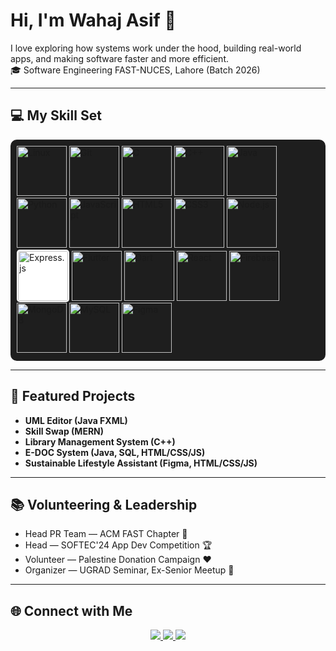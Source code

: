 <h1 align="left">Hi, I'm Wahaj Asif 👋</h1>

<p align="left">
I love exploring how systems work under the hood, building real-world apps, and making software faster and more efficient.<br>
🎓 Software Engineering FAST-NUCES, Lahore (Batch 2026)<br>
</p>

---

## 💻 My Skill Set

<p align="left" style="background-color: #1e1e1e; padding: 10px; border-radius: 10px;">
  <img src="https://cdn.jsdelivr.net/gh/devicons/devicon/icons/linux/linux-original.svg" width="80" alt="Linux"/>
  <img src="https://cdn.jsdelivr.net/gh/devicons/devicon/icons/git/git-original.svg" width="80" alt="Git"/>
  <img src="https://cdn.jsdelivr.net/gh/devicons/devicon/icons/c/c-original.svg" width="80" alt="C"/>
  <img src="https://cdn.jsdelivr.net/gh/devicons/devicon/icons/cplusplus/cplusplus-original.svg" width="80" alt="C++"/>
  <img src="https://cdn.jsdelivr.net/gh/devicons/devicon/icons/java/java-original.svg" width="80" alt="Java"/>
  <img src="https://cdn.jsdelivr.net/gh/devicons/devicon/icons/python/python-original.svg" width="80" alt="Python"/>
  <img src="https://cdn.jsdelivr.net/gh/devicons/devicon/icons/javascript/javascript-original.svg" width="80"= alt="JavaScript"/>
  <img src="https://cdn.jsdelivr.net/gh/devicons/devicon/icons/html5/html5-original.svg"width="80" alt="HTML5"/>
  <img src="https://cdn.jsdelivr.net/gh/devicons/devicon/icons/css3/css3-original.svg" width="80" alt="CSS3"/>
  <img src="https://cdn.jsdelivr.net/gh/devicons/devicon/icons/nodejs/nodejs-original.svg" width="80" alt="Node.js"/>
  <img src="https://upload.wikimedia.org/wikipedia/commons/6/64/Expressjs.png" width="80" alt="Express.js" style="background-color: white; padding: 2px; border-radius: 5px"/>
  <img src="https://cdn.jsdelivr.net/gh/devicons/devicon/icons/flutter/flutter-original.svg" width="80" alt="Flutter"/>
  <img src="https://cdn.jsdelivr.net/gh/devicons/devicon/icons/dart/dart-original.svg" width="80" alt="Dart"/>
  <img src="https://cdn.jsdelivr.net/gh/devicons/devicon/icons/react/react-original.svg" width="80" alt="React"/>
  <img src="https://cdn.jsdelivr.net/gh/devicons/devicon/icons/firebase/firebase-plain.svg" width="80" alt="Firebase"/>
  <img src="https://cdn.jsdelivr.net/gh/devicons/devicon/icons/mongodb/mongodb-original.svg" width="80" alt="MongoDB"/>
  <img src="https://cdn.jsdelivr.net/gh/devicons/devicon/icons/mysql/mysql-original.svg" width="80" alt="MySQL"/>
  <img src="https://cdn.jsdelivr.net/gh/devicons/devicon/icons/figma/figma-original.svg" width="80" alt="Figma"/>
</p>

---

## 📌 Featured Projects

- **UML Editor (Java FXML)**
- **Skill Swap (MERN)**
- **Library Management System (C++)**
- **E-DOC System (Java, SQL, HTML/CSS/JS)**
- **Sustainable Lifestyle Assistant (Figma, HTML/CSS/JS)**

---

## 📚 Volunteering & Leadership

- Head PR Team — ACM FAST Chapter 💼  
- Head — SOFTEC'24 App Dev Competition 🏆  
- Volunteer — Palestine Donation Campaign ❤️  
- Organizer — UGRAD Seminar, Ex-Senior Meetup 🎤  

---

## 🌐 Connect with Me

<p align="center">
  <a href="https://github.com/coderwahaj">
    <img src="https://img.shields.io/badge/GitHub-100000?style=for-the-badge&logo=github&logoColor=white"/>
  </a>
  <a href="https://www.linkedin.com/in/muhammad-wahaj-asif-7a9118254/">
    <img src="https://img.shields.io/badge/LinkedIn-0A66C2?style=for-the-badge&logo=linkedin&logoColor=white"/>
  </a>
  <a href="mailto:wahajasif488@gmail.com">
    <img src="https://img.shields.io/badge/Gmail-D14836?style=for-the-badge&logo=gmail&logoColor=white"/>
  </a>
</p>
